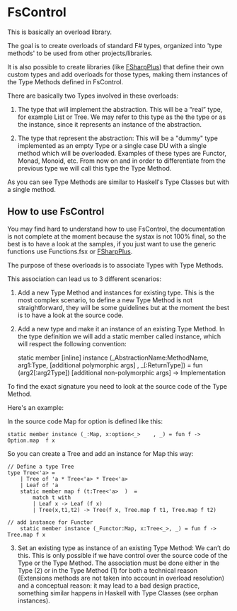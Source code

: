 FsControl
=========

This is basically an overload library.

The goal is to create overloads of standard F# types, organized into 'type methods' to be used from other projects/libraries.

It is also possible to create libraries (like [FSharpPlus](https://github.com/gmpl/FSharpPlus)) that define their own custom types and add overloads for those types, making them instances of the Type Methods defined in FsControl.

There are basically two Types involved in these overloads:

1) The type that will implement the abstraction. This will be a “real” type, for example List or Tree. We may refer to this type as the the type or as the instance, since it represents an instance of the abstraction.

2) The type that represent the abstraction: This will be a "dummy" type implemented as an empty Type or a single case DU with a single method which will be overloaded. Examples of these types are Functor, Monad, Monoid, etc. From now on and in order to differentiate from the previous type we will call this type the Type Method.

As you can see Type Methods are similar to Haskell's Type Classes but with a single method.


How to use FsControl
--------------------

You may find hard to understand how to use FsControl, the documentation is not complete at the moment because the systax is not 100% final, so the best is to have a look at the samples, if you just want to use the generic functions use Functions.fsx or [FSharpPlus](https://github.com/gmpl/FSharpPlus).


The purpose of these overloads is to associate Types with Type Methods. 

This association can lead us to 3 different scenarios:

1) Add a new Type Method and instances for existing type.
This is the most complex scenario, to define a new Type Method is not straightforward, they will be some guidelines but at the moment the best is to have a look at the source code.

2) Add a new type and make it an instance of an existing Type Method.
In the type definition we will add a static member called instance, which will respect the following convention:

    static member [inline] instance (_AbstractionName:MethodName, arg1:Type, [additional polymorphic args] ,  _[:ReturnType]) = fun (arg2[:arg2Type]) [additional non-polymorphic args] -> Implementation

To find the exact signature you need to look at the source code of the Type Method.

Here's an example:

In the source code Map for option is defined like this:

    static member instance (_:Map, x:option<_>    , _) = fun f -> Option.map  f x

So you can create a Tree and add an instance for Map this way:

    // Define a type Tree
    type Tree<'a> =
        | Tree of 'a * Tree<'a> * Tree<'a>
        | Leaf of 'a
        static member map f (t:Tree<'a>  )  =
            match t with
            | Leaf x -> Leaf (f x)
            | Tree(x,t1,t2) -> Tree(f x, Tree.map f t1, Tree.map f t2)

    // add ìnstance for Functor
        static member instance (_Functor:Map, x:Tree<_>, _) = fun f -> Tree.map f x



3) Set an existing type as instance of an existing Type Method:
We can’t do this. This is only possible if we have control over the source code of the Type or the Type Method.
The association must be done either in the Type (2) or in the Type Method (1) for both a technical reason (Extensions methods are not taken into account in overload resolution) and a conceptual reason: it may lead to a bad design practice, something similar happens in Haskell with Type Classes (see orphan instances).







